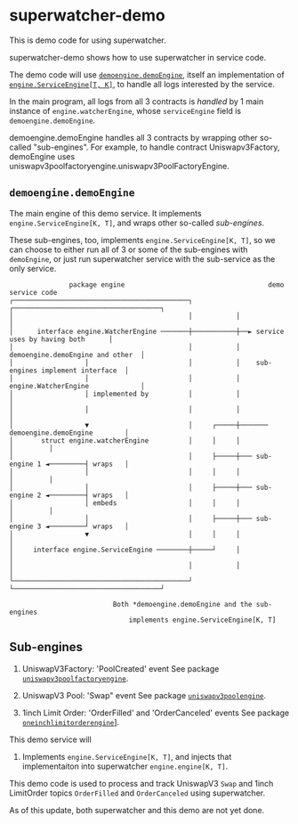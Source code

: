 # superwatcher-demo

This is demo code for using superwatcher.

superwatcher-demo shows how to use superwatcher in service code.

The demo code will use [`demoengine.demoEngine`](./domain/usecase/demoengine/engine.go),
itself an implementation of [`engine.ServiceEngine[T, K]`](/domain/usecase/engine/service_engine.go),
to handle all logs interested by the service.

In the main program, all logs from all 3 contracts is _handled_
by 1 main instance of `engine.watcherEngine`, whose `serviceEngine` field is `demoengine.demoEngine`.

demoengine.demoEngine handles all 3 contracts by wrapping other so-called "sub-engines".
For example, to handle contract Uniswapv3Factory, demoEngine uses uniswapv3poolfactoryengine.uniswapv3PoolFactoryEngine.

## `demoengine.demoEngine`

The main engine of this demo service. It implements `engine.ServiceEngine[K, T]`,
and wraps other so-called _sub-engines_.

These sub-engines, too, implements `engine.ServiceEngine[K, T]`, so we can choose
to either run all of 3 or some of the sub-engines with `demoEngine`,
or just run superwatcher service with the sub-service as the only service.

```text
               package engine                                    demo service code
┌────────────────────────────────────────────┐           ┌─────────────────────────────────────┐
│                                            │           │                                     │
│      interface engine.WatcherEngine ───────┼───────────┼──► service uses by having both      │
│                                            │           │    demoengine.demoEngine and other  │
│                  │                         │           │    sub-engines implement interface  │
│                  │                         │           │    engine.WatcherEngine             │
│                  │ implemented by          │           │                                     │
│                  │                         │           │                                     │
│                  ▼                         │     ┌─────┼─────── demoengine.demoEngine        │
│       struct engine.watcherEngine          │     │     │                           │         │
│                                            │     ├─────┼─── sub-engine 1 ◄─────────┤ wraps   │
│                  │                         │     │     │                           │         │
│                  │                         │     ├─────┼─── sub-engine 2 ◄─────────┤ wraps   │
│                  │ embeds                  │     │     │                           │         │
│                  │                         │     ├─────┼─── sub-engine 3 ◄─────────┘ wraps   │
│                  ▼                         │     │     │                                     │
│     interface engine.ServiceEngine ────────┼─────┘     │                                     │
│                                            │           │                                     │
└────────────────────────────────────────────┘           └─────────────────────────────────────┘

                          Both *demoengine.demoEngine and the sub-engines
                              implements engine.ServiceEngine[K, T]
```

## Sub-engines

1. UniswapV3Factory: 'PoolCreated' event
    See package [`uniswapv3poolfactoryengine`](./domain/usecase/uniswapv3poolfactoryengine/).

2. UniswapV3 Pool: 'Swap" event
    See package [`uniswapv3poolengine`](./domain/usecase/uniswapv3poolengine/).

3. 1inch Limit Order: 'OrderFilled' and 'OrderCanceled' events
    See package [`oneinchlimitorderengine`](./domain/usecase/oneinchlimitorderengine/)].

This demo service will

1. Implements `engine.ServiceEngine[K, T]`, and injects that implementaiton
into superwatcher `engine.engine[K, T]`.

This demo code is used to process and track UniswapV3 `Swap`
and 1inch LimitOrder topics `OrderFilled` and `OrderCanceled` using superwatcher.

As of this update, both superwatcher and this demo are not yet done.
